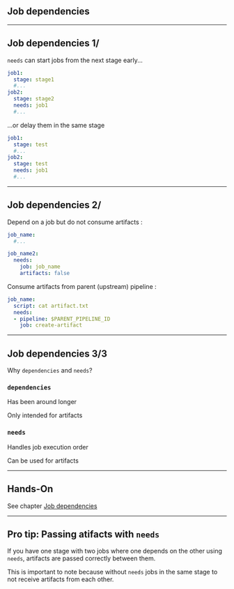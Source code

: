 <!-- .slide: id="gitlab_job_deps" class="vertical-center" -->

<i class="fa-duotone fa-cubes fa-8x fa-duotone-colors-inverted" style="float: right; color: grey;"></i>

## Job dependencies

---

## Job dependencies 1/

`needs` [](https://docs.gitlab.com/ee/ci/yaml/#needs) can start jobs from the next stage early...

```yaml
job1:
  stage: stage1
  #...
job2:
  stage: stage2
  needs: job1
  #...
```

...or delay them in the same stage

```yaml
job1:
  stage: test
  #...
job2:
  stage: test
  needs: job1
  #...
```

---

## Job dependencies 2/

Depend on a job but do not consume artifacts [](https://docs.gitlab.com/ee/ci/yaml/#needsartifacts):

```yaml
job_name:
  #...

job_name2:
  needs:
    job: job_name
    artifacts: false
```

Consume artifacts from parent (upstream) pipeline [](https://docs.gitlab.com/ee/ci/yaml/#needspipelinejob):

```yaml
job_name:
  script: cat artifact.txt
  needs:
  - pipeline: $PARENT_PIPELINE_ID
    job: create-artifact
```

---

## Job dependencies 3/3

Why `dependencies` and `needs`?

### `dependencies`

Has been around longer

Only intended for artifacts

### `needs`

Handles job execution order

Can be used for artifacts

---

## Hands-On

See chapter [Job dependencies](/hands-on/2025-05-14/065_job_dependencies/exercise/)

---

## Pro tip: Passing atifacts with `needs`

If you have one stage with two jobs where one depends on the other using `needs`, artifacts are passed correctly between them.

This is important to note because without `needs` jobs in the same stage to not receive artifacts from each other.
